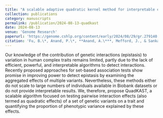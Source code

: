```yaml
---
title: "A scalable adaptive quadratic kernel method for interpretable epistasis analysis in complex traits"
collection: publications
category: manuscripts
permalink: /publication/2024-08-13-quadkast
date: 2024-08-13
venue: 'Genome Research'
paperurl: 'https://genome.cshlp.org/content/early/2024/08/29/gr.279140.124.full.pdf+html'
citation: 'Fu, B.\*, Anand, P.\*, **Anand, A.\***, Mefford, J., & Sankararaman, S.'
---
```


Our knowledge of the contribution of genetic interactions (epistasis) to variation in human complex traits remains limited, partly due to the lack of efficient, powerful, and interpretable algorithms to detect interactions. Recently proposed approaches for set-based association tests show promise in improving power to detect epistasis by examining the aggregated effects of multiple variants. Nevertheless, these methods either do not scale to large numbers of individuals available in Biobank datasets or do not provide interpretable results. We, therefore, propose QuadKAST, a scalable algorithm focused on testing pairwise interaction effects (also termed as quadratic effects) of a set of genetic variants on a trait and quantifying the proportion of phenotypic variance explained by these effects.

